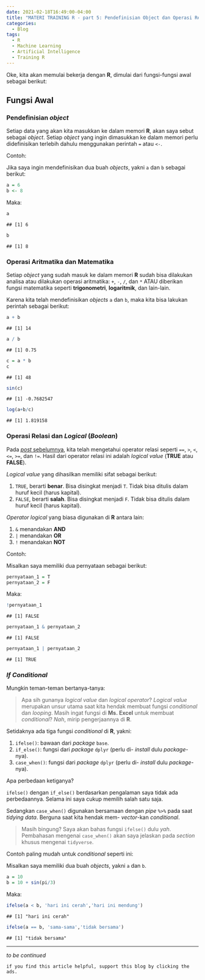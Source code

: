 ```yaml
---
date: 2021-02-18T16:49:00-04:00
title: "MATERI TRAINING R - part 5: Pendefinisian Object dan Operasi Relasi"
categories:
  - Blog
tags:
  - R
  - Machine Learning
  - Artificial Intelligence
  - Training R
---
```


Oke, kita akan memulai bekerja dengan **R**, dimulai dari fungsi-fungsi
awal sebagai berikut:

## Fungsi Awal

### Pendefinisian *object*

Setiap data yang akan kita masukkan ke dalam memori **R**, akan saya
sebut sebagai *object*. Setiap *object* yang ingin dimasukkan ke dalam
memori perlu didefinisikan terlebih dahulu menggunakan perintah `=` atau
`<-`.

Contoh:

Jika saya ingin mendefinisikan dua buah *objects*, yakni `a` dan `b`
sebagai berikut:

``` r
a = 6
b <- 8
```

Maka:

``` r
a
```

    ## [1] 6

``` r
b
```

    ## [1] 8

### Operasi Aritmatika dan Matematika

Setiap *object* yang sudah masuk ke dalam memori **R** sudah bisa
dilakukan analisa atau dilakukan operasi aritmatika: `+`, `-`, `/`, dan
`*` ATAU diberikan fungsi matematika seperti **trigonometri**,
**logaritmik**, dan lain-lain.

Karena kita telah mendefinisikan *objects* `a` dan `b`, maka kita bisa
lakukan perintah sebagai berikut:

``` r
a + b
```

    ## [1] 14

``` r
a / b
```

    ## [1] 0.75

``` r
c = a * b
c
```

    ## [1] 48

``` r
sin(c)
```

    ## [1] -0.7682547

``` r
log(a+b/c)
```

    ## [1] 1.819158

### Operasi Relasi dan *Logical* (*Boolean*)

Pada [*post*
sebelumnya](https://ikanx101.com/blog/train-r-2/#mengenal-operator-dasar),
kita telah mengetahui operator relasi seperti `==`, `>`, `<`, `<=`,
`>=`, dan `!=`. Hasil dari operator relasi ini adalah *logical value*
(**TRUE** atau **FALSE**).

*Logical value* yang dihasilkan memiliki sifat sebagai berikut:

1.  `TRUE`, berarti **benar**. Bisa disingkat menjadi `T`. Tidak bisa
    ditulis dalam huruf kecil (harus kapital).
2.  `FALSE`, berarti **salah**. Bisa disingkat menjadi `F`. Tidak bisa
    ditulis dalam huruf kecil (harus kapital).

*Operator logical* yang biasa digunakan di **R** antara lain:

1.  `&` menandakan **AND**
2.  `|` menandakan **OR**
3.  `!` menandakan **NOT**

Contoh:

Misalkan saya memiliki dua pernyataan sebagai berikut:

``` r
pernyataan_1 = T
pernyataan_2 = F
```

Maka:

``` r
!pernyataan_1
```

    ## [1] FALSE

``` r
pernyataan_1 & pernyataan_2
```

    ## [1] FALSE

``` r
pernyataan_1 | pernyataan_2
```

    ## [1] TRUE

### *If Conditional*

Mungkin teman-teman bertanya-tanya:

> Apa sih gunanya *logical value* dan *logical operator*? *Logical
> value* merupakan unsur utama saat kita hendak membuat fungsi
> *conditional* dan *looping*. Masih ingat fungsi di **Ms. Excel** untuk
> membuat *conditional*? *Nah*, mirip pengerjaannya di **R**.

Setidaknya ada tiga fungsi *conditional* di **R**, yakni:

1.  `ifelse()`: bawaan dari *package* `base`.
2.  `if_else()`: fungsi dari *package* `dplyr` (perlu di- *install* dulu
    *package*-nya).
3.  `case_when()`: fungsi dari *package* `dplyr` (perlu di- *install*
    dulu *package*-nya).

Apa perbedaan ketiganya?

`ifelse()` dengan `if_else()` berdasarkan pengalaman saya tidak ada
perbedaannya. Selama ini saya cukup memilih salah satu saja.

Sedangkan `case_when()` digunakan bersamaan dengan *pipe* `%>%` pada
saat *tidying data*. Berguna saat kita hendak mem- *vector*-kan
*conditional*.

> Masih bingung? Saya akan bahas fungsi `ifelse()` dulu *yah*.
> Pembahasan mengenai `case_when()` akan saya jelaskan pada *section*
> khusus mengenai `tidyverse`.

Contoh paling mudah untuk *conditional* seperti ini:

Misalkan saya memiliki dua buah *objects*, yakni `a` dan `b`.

``` r
a = 10
b = 10 + sin(pi/3)
```

Maka:

``` r
ifelse(a < b, 'hari ini cerah','hari ini mendung')
```

    ## [1] "hari ini cerah"

``` r
ifelse(a == b, 'sama-sama','tidak bersama')
```

    ## [1] "tidak bersama"

-----

*to be continued*

`if you find this article helpful, support this blog by clicking the
ads.`
